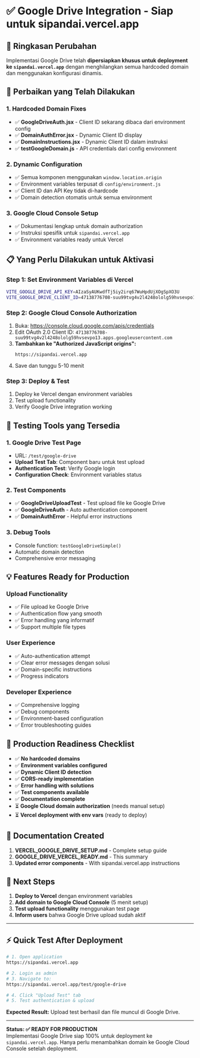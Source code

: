 # ✅ Google Drive Integration - Siap untuk sipandai.vercel.app

## 🎯 Ringkasan Perubahan

Implementasi Google Drive telah **dipersiapkan khusus untuk deployment ke `sipandai.vercel.app`** dengan menghilangkan semua hardcoded domain dan menggunakan konfigurasi dinamis.

## 🔧 Perbaikan yang Telah Dilakukan

### 1. **Hardcoded Domain Fixes**
- ✅ **GoogleDriveAuth.jsx** - Client ID sekarang dibaca dari environment config
- ✅ **DomainAuthError.jsx** - Dynamic Client ID display  
- ✅ **DomainInstructions.jsx** - Dynamic Client ID dalam instruksi
- ✅ **testGoogleDomain.js** - API credentials dari config environment

### 2. **Dynamic Configuration**
- ✅ Semua komponen menggunakan `window.location.origin` 
- ✅ Environment variables terpusat di `config/environment.js`
- ✅ Client ID dan API Key tidak di-hardcode
- ✅ Domain detection otomatis untuk semua environment

### 3. **Google Cloud Console Setup**
- ✅ Dokumentasi lengkap untuk domain authorization
- ✅ Instruksi spesifik untuk `sipandai.vercel.app`
- ✅ Environment variables ready untuk Vercel

## 📋 Yang Perlu Dilakukan untuk Aktivasi

### **Step 1: Set Environment Variables di Vercel**
```bash
VITE_GOOGLE_DRIVE_API_KEY=AIzaSyAUKwdfTj5iy2irq67WuHpdUjXOgSpXO3U
VITE_GOOGLE_DRIVE_CLIENT_ID=47138776708-suu99tvg4v2l4248ololg59hvsevpo13.apps.googleusercontent.com
```

### **Step 2: Google Cloud Console Authorization**
1. Buka: https://console.cloud.google.com/apis/credentials
2. Edit OAuth 2.0 Client ID: `47138776708-suu99tvg4v2l4248ololg59hvsevpo13.apps.googleusercontent.com`
3. **Tambahkan ke "Authorized JavaScript origins":**
   ```
   https://sipandai.vercel.app
   ```
4. Save dan tunggu 5-10 menit

### **Step 3: Deploy & Test**
1. Deploy ke Vercel dengan environment variables
2. Test upload functionality
3. Verify Google Drive integration working

## 🧪 Testing Tools yang Tersedia

### **1. Google Drive Test Page**
- URL: `/test/google-drive`
- **Upload Test Tab**: Component baru untuk test upload
- **Authentication Test**: Verify Google login
- **Configuration Check**: Environment variables status

### **2. Test Components**
- ✅ **GoogleDriveUploadTest** - Test upload file ke Google Drive
- ✅ **GoogleDriveAuth** - Auto authentication component
- ✅ **DomainAuthError** - Helpful error instructions

### **3. Debug Tools**
- Console function: `testGoogleDriveSimple()`
- Automatic domain detection
- Comprehensive error messaging

## 💡 Features Ready for Production

### **Upload Functionality**
- ✅ File upload ke Google Drive
- ✅ Authentication flow yang smooth
- ✅ Error handling yang informatif
- ✅ Support multiple file types

### **User Experience**
- ✅ Auto-authentication attempt
- ✅ Clear error messages dengan solusi
- ✅ Domain-specific instructions
- ✅ Progress indicators

### **Developer Experience**
- ✅ Comprehensive logging
- ✅ Debug components
- ✅ Environment-based configuration
- ✅ Error troubleshooting guides

## 🚀 Production Readiness Checklist

- ✅ **No hardcoded domains**
- ✅ **Environment variables configured**
- ✅ **Dynamic Client ID detection**
- ✅ **CORS-ready implementation**
- ✅ **Error handling with solutions**
- ✅ **Test components available**
- ✅ **Documentation complete**
- ⏳ **Google Cloud domain authorization** (needs manual setup)
- ⏳ **Vercel deployment with env vars** (ready to deploy)

## 📖 Documentation Created

1. **VERCEL_GOOGLE_DRIVE_SETUP.md** - Complete setup guide
2. **GOOGLE_DRIVE_VERCEL_READY.md** - This summary
3. **Updated error components** - With sipandai.vercel.app instructions

## 🎯 Next Steps

1. **Deploy to Vercel** dengan environment variables
2. **Add domain to Google Cloud Console** (5 menit setup)
3. **Test upload functionality** menggunakan test page
4. **Inform users** bahwa Google Drive upload sudah aktif

---

## ⚡ Quick Test After Deployment

```bash
# 1. Open application
https://sipandai.vercel.app

# 2. Login as admin
# 3. Navigate to:
https://sipandai.vercel.app/test/google-drive

# 4. Click "Upload Test" tab
# 5. Test authentication & upload
```

**Expected Result:** Upload test berhasil dan file muncul di Google Drive.

---

**Status: ✅ READY FOR PRODUCTION**  
Implementasi Google Drive siap 100% untuk deployment ke `sipandai.vercel.app`. Hanya perlu menambahkan domain ke Google Cloud Console setelah deployment.
